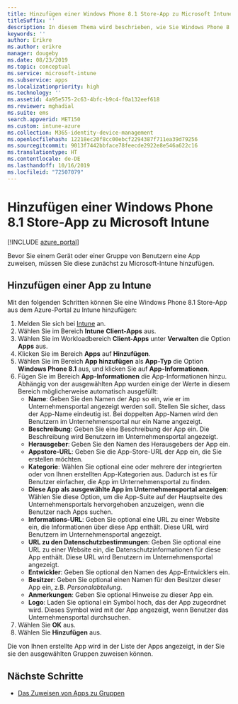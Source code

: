 ```yaml
---
title: Hinzufügen einer Windows Phone 8.1 Store-App zu Microsoft Intune
titleSuffix: ''
description: In diesem Thema wird beschrieben, wie Sie Windows Phone 8.1-Store-Apps zu Microsoft Intune hinzufügen.
keywords: ''
author: Erikre
ms.author: erikre
manager: dougeby
ms.date: 08/23/2019
ms.topic: conceptual
ms.service: microsoft-intune
ms.subservice: apps
ms.localizationpriority: high
ms.technology: ''
ms.assetid: 4a95e575-2c63-4bfc-b9c4-f0a132eef618
ms.reviewer: mghadial
ms.suite: ems
search.appverid: MET150
ms.custom: intune-azure
ms.collection: M365-identity-device-management
ms.openlocfilehash: 12218ec20f8cc00ebcf2294387f711ea39d79256
ms.sourcegitcommit: 9013f7442bbface78feecde2922e8e546a622c16
ms.translationtype: HT
ms.contentlocale: de-DE
ms.lasthandoff: 10/16/2019
ms.locfileid: "72507079"
---
```

# <a name="add-windows-phone-81-store-apps-to-microsoft-intune"></a>Hinzufügen einer Windows Phone 8.1 Store-App zu Microsoft Intune

[!INCLUDE [azure_portal](../includes/azure_portal.md)]

Bevor Sie einem Gerät oder einer Gruppe von Benutzern eine App zuweisen, müssen Sie diese zunächst zu Microsoft-Intune hinzufügen. 

## <a name="add-an-app-to-intune"></a>Hinzufügen einer App zu Intune
Mit den folgenden Schritten können Sie eine Windows Phone 8.1 Store-App aus dem Azure-Portal zu Intune hinzufügen:

1. Melden Sie sich bei [Intune](https://go.microsoft.com/fwlink/?linkid=2090973) an.
3. Wählen Sie im Bereich **Intune** **Client-Apps** aus.
4. Wählen Sie im Workloadbereich **Client-Apps** unter **Verwalten** die Option **Apps** aus.
5. Klicken Sie im Bereich **Apps** auf **Hinzufügen**.
6. Wählen Sie im Bereich **App hinzufügen** als **App-Typ** die Option **Windows Phone 8.1** aus, und klicken Sie auf **App-Informationen**.
7. Fügen Sie im Bereich **App-Informationen** die App-Informationen hinzu. Abhängig von der ausgewählten App wurden einige der Werte in diesem Bereich möglicherweise automatisch ausgefüllt:
    - **Name**: Geben Sie den Namen der App so ein, wie er im Unternehmensportal angezeigt werden soll. Stellen Sie sicher, dass der App-Name eindeutig ist. Bei doppelten App-Namen wird den Benutzern im Unternehmensportal nur ein Name angezeigt.
    - **Beschreibung**: Geben Sie eine Beschreibung der App ein. Die Beschreibung wird Benutzern im Unternehmensportal angezeigt.
    - **Herausgeber**: Geben Sie den Namen des Herausgebers der App ein.
    - **Appstore-URL**: Geben Sie die App-Store-URL der App ein, die Sie erstellen möchten.
    - **Kategorie**: Wählen Sie optional eine oder mehrere der integrierten oder von Ihnen erstellten App-Kategorien aus. Dadurch ist es für Benutzer einfacher, die App im Unternehmensportal zu finden.
    - **Diese App als ausgewählte App im Unternehmensportal anzeigen**: Wählen Sie diese Option, um die App-Suite auf der Hauptseite des Unternehmensportals hervorgehoben anzuzeigen, wenn die Benutzer nach Apps suchen.
    - **Informations-URL**: Geben Sie optional eine URL zu einer Website ein, die Informationen über diese App enthält. Diese URL wird Benutzern im Unternehmensportal angezeigt.
    - **URL zu den Datenschutzbestimmungen**: Geben Sie optional eine URL zu einer Website ein, die Datenschutzinformationen für diese App enthält. Diese URL wird Benutzern im Unternehmensportal angezeigt.
    - **Entwickler**: Geben Sie optional den Namen des App-Entwicklers ein.
    - **Besitzer**: Geben Sie optional einen Namen für den Besitzer dieser App ein, z.B. *Personalabteilung*.
    - **Anmerkungen**: Geben Sie optional Hinweise zu dieser App ein.
    - **Logo**: Laden Sie optional ein Symbol hoch, das der App zugeordnet wird. Dieses Symbol wird mit der App angezeigt, wenn Benutzer das Unternehmensportal durchsuchen.
8. Wählen Sie **OK** aus.
9. Wählen Sie **Hinzufügen** aus.

Die von Ihnen erstellte App wird in der Liste der Apps angezeigt, in der Sie sie den ausgewählten Gruppen zuweisen können.

## <a name="next-steps"></a>Nächste Schritte

- [Das Zuweisen von Apps zu Gruppen](apps-deploy.md)

